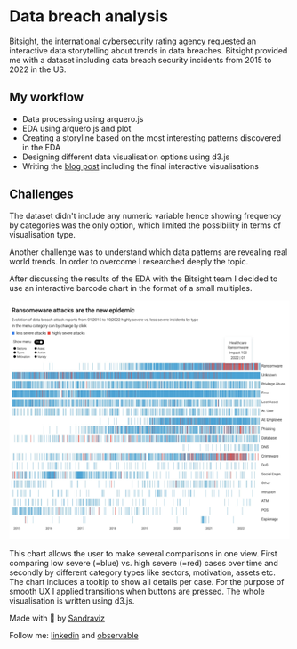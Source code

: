 # Data breach analysis

Bitsight, the international cybersecurity rating agency requested an interactive data storytelling about trends in data breaches. Bitsight provided me with a dataset including data breach security incidents from 2015 to 2022 in the US.

## My workflow

- Data processing using arquero.js
- EDA using arquero.js and plot
- Creating a storyline based on the most interesting patterns discovered in the EDA
- Designing different data visualisation options using d3.js
- Writing the [blog post](https://www.bitsight.com/blog/what-data-breaches-tell-us-analysis-17000-us-data-breaches) including the final interactive visualisations

## Challenges

The dataset didn't include any numeric variable hence showing frequency by categories was the only option, which limited the possibility in terms of visualisation type.

Another challenge was to understand which data patterns are revealing real world trends. In order to overcome I researched deeply the topic.

After discussing the results of the EDA with the Bitsight team I decided to use an interactive barcode chart in the format of a small multiples.

![![Alt text](<Images/Viz 6.png>)](<Images/Viz 6.jpeg>)

This chart allows the user to make several comparisons in one view. First comparing low severe (=blue) vs. high severe (=red) cases over time and secondly by different category types like sectors, motivation, assets etc. The chart includes a tooltip to show all details per case. For the purpose of smooth UX I applied transitions when buttons are pressed. The whole visualisation is written using d3.js.

Made with :green_heart: by [Sandraviz](https://www.sandraviz.com/bio)

Follow me: [linkedin](https://www.linkedin.com/in/sandradataviz/) and [observable](https://observablehq.com/@sandraviz)
